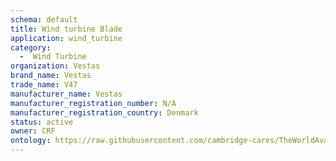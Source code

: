 ```yaml
---
schema: default
title: Wind turbine Blade
application: wind_turbine
category:
  -  Wind Turbine
organization: Vestas
brand_name: Vestas
trade_name: V47
manufacturer_name: Vestas
manufacturer_registration_number: N/A
manufacturer_registration_country: Denmark
status: active
owner: CRF
ontology: https://raw.githubusercontent.com/cambridge-cares/TheWorldAvatar/dev-composite-materials-ontology/JPS_Ontology/ontology/ontomatpassport/ontomatpassport.owl
---
```

